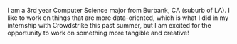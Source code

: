 I am a 3rd year Computer Science major from Burbank, CA (suburb of LA). I like to work on things that are more data-oriented, which is what I did in my internship with Crowdstrike this past summer, but I am excited for the opportunity to work on something more tangible and creative!
